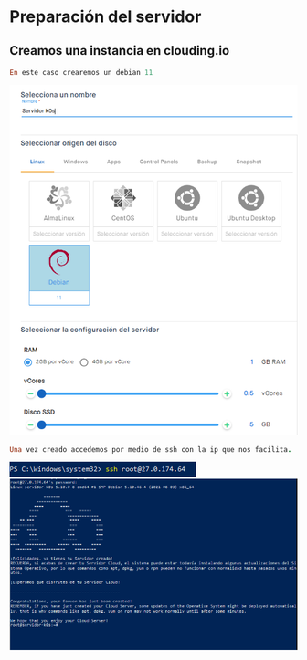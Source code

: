 # Preparación del servidor
## Creamos una instancia en clouding.io
``` ruby
En este caso crearemos un debian 11
```
![servidor](https://github.com/anasalasro/k0s/blob/main/imagenes/servidor.PNG)
``` ruby
Una vez creado accedemos por medio de ssh con la ip que nos facilita.
```
![servidor](https://github.com/anasalasro/k0s/blob/main/imagenes/ssh.PNG)
![servidor](https://github.com/anasalasro/k0s/blob/main/imagenes/conectServidor.PNG)
